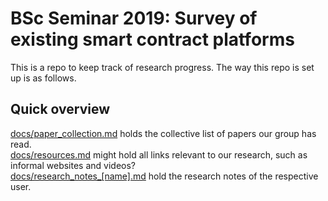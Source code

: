 # BSc Seminar 2019: Survey of existing smart contract platforms
This is a repo to keep track of research progress. The way this repo is set up is as follows.

## Quick overview
[docs/paper_collection.md](docs/paper_collection.md) holds the collective list of papers our group has read.  
[docs/resources.md](docs/resources.md) might hold all links relevant to our research, such as informal websites and videos?  
[docs/research_notes_[name].md](docs/) hold the research notes of the respective user.  
